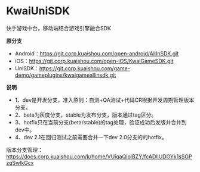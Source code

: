 # KwaiUniSDK

快手游戏中台，移动端结合游戏引擎融合SDK

**原分支**
- Android：https://git.corp.kuaishou.com/open-android/AllInSDK.git
- iOS：https://git.corp.kuaishou.com/open-iOS/KwaiGameSDK.git
- UniSDK：https://git.corp.kuaishou.com/game-demo/gameplugins/kwaigameallinsdk.git

**说明**
- 1、dev是开发分支，准入原则：自测+QA测试+代码CR根据开发周期管理版本分支。
- 2、beta为灰度分支，stable为发布分支，版本通过tag区分。
- 3、hotfix只在当前分支(beta/stable)的tag处理，验证成功后发版并合并到dev中。
- 4、dev 2.1在回归测试之前需要合并一下dev 2.0分支的的hotfix。

版本分支管理：https://docs.corp.kuaishou.com/k/home/VUiqaQIolBZY/fcADlIUDGYk1sSGPzqSwlkGcx
